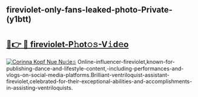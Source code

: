 ## fireviolet-only-fans​-leaked-photo​-Private-(y1btt)


# <h2><a href="https://mediaupload.pro?title=fireviolet&ref=git">🔗👉 🔴 fireviolet-P𝚑ot𝚘𝚜-V𝚒d𝚎o</a></h2>

[![Corinna Kopf Nue Nu𝚍e𝚜](https://i.imgur.com/0qMVB7G.gif)](https://mediaupload.pro?title=fireviolet&ref=git)
Online-influencer-fireviolet,known-for-publishing-dance-and-lifestyle-content,-including-performances-and-vlogs-on-social-media-platforms.Brilliant-ventriloquist-assistant-fireviolet,celebrated-for-their-exceptional-abilities-and-accomplishments-in-assisting-ventriloquists.  